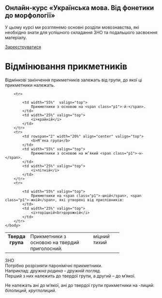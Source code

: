 <div class="banner">
  <h2 class="course">Онлайн-курс «Українська мова. Від фонетики до морфології»</h2>
  <p class="course-description">
     У цьому курсі ми розглянемо основні розділи мовознавства, які необхідно знати для успішного складання ЗНО та подальшого засвоєння матеріалу.<br>
  </p>
    <div class="button-wrapper">
        <a class="registration-button" target="_blank" href="http://bit.ly/2zuYUGS">Зареєструватися</a>
    </div>   
</div>

# Вiдмiнювання прикметникiв


Вiдмiнковi закiнчення прикметникiв залежать вiд групи, до якої цi прикметники належать.


<table style="width: 75%;" align="center">
    <body>
        <tr>
            <td rowspan="2" width="20%" align="center" valign="top">
                <b>Тверда група</b>
            </td>  
            <td width="55%" valign="top">
                Прикметники з основою на твердий приголосний.
            </td>
            <td width="25%"  valign="top">
                <i>мiцний<br>тихий</i>
            </td>                     
        </tr>

        <tr>
 
            <td width="55%"  valign="top">
                Прикметники з основою на <span class="p1">-й-</span>.
            </td>
            <td width="25%" valign="top">
                <i>крайнiй</i>
            </td>                     
        </tr>
        <tr>
            <td rowspan="2" width="20%" align="center" valign="top">
                <b>М’яка група</b>
            </td>  
            <td width="55%" valign="top">
                Прикметники з основою на м’який <span class="p1">-н-</span>.
            </td>
            <td width="25%" valign="top">
                <i>лiтнiй</i>
            </td>                     
        </tr>
        <tr>
             
            <td width="55%" valign="top">
                Прикметники на <span class="p1">-шнiй</span>, <span class="p1">-жнiй</span>, якi утворенi вiд прислiвникiв:
            </td>
            <td width="25%" valign="top">
                <i>торiшнiй<br>дорожнiй</i>
            </td>                     
        </tr>
    </body>
</table>


<div class="add-zno">
<span class="add">ЗНО</span>
<div class="add-text">
Потрiбно розрiзняти паронiмiчнi прикметники.<br>Наприклад: <i>дружна родина – дружнiй погляд</i>.<br>Перший з них належить до твердої групи, а другий – до м’якої.
</div>

Не належать анi до м’якої, анi до твердої групи прикметники на <span class="p1">-лиций</span>: <i>бiлолиций, круглолиций</i>.